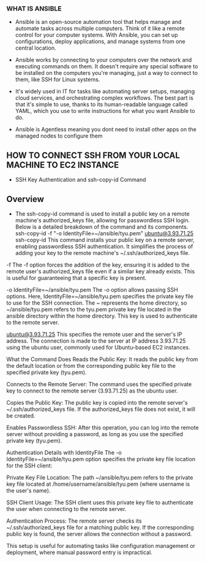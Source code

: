 ###  WHAT IS ANSIBLE
- Ansible is an open-source automation tool that helps manage and automate tasks across multiple computers. Think of it like a remote control for your computer systems. With Ansible, you can set up configurations, deploy applications, and manage systems from one central location.

- Ansible works by connecting to your computers over the network and executing commands on them. It doesn't require any special software to be installed on the computers you're managing, just a way to connect to them, like SSH for Linux systems.

- It's widely used in IT for tasks like automating server setups, managing cloud services, and orchestrating complex workflows. The best part is that it's simple to use, thanks to its human-readable language called YAML, which you use to write instructions for what you want Ansible to do.
- Ansible is Agentless meaning  you dont need to install other apps on the managed nodes to configure them

## HOW TO CONNECT SSH FROM YOUR LOCAL MACHINE TO EC2 INSTANCE
- SSH Key Authentication and ssh-copy-id Command
## Overview
- The ssh-copy-id command is used to install a public key on a remote machine's authorized_keys file, allowing for passwordless SSH login. Below is a detailed breakdown of the command and its components.
 ssh-copy-id -f "-o IdentityFile=~/ansible/tyu.pem" ubuntu@3.93.71.25
 ssh-copy-id
This command installs your public key on a remote server, enabling passwordless SSH authentication. It simplifies the process of adding your key to the remote machine's ~/.ssh/authorized_keys file.

-f
The -f option forces the addition of the key, ensuring it is added to the remote user's authorized_keys file even if a similar key already exists. This is useful for guaranteeing that a specific key is present.

-o IdentityFile=~/ansible/tyu.pem
The -o option allows passing SSH options. Here, IdentityFile=~/ansible/tyu.pem specifies the private key file to use for the SSH connection. The ~ represents the home directory, so ~/ansible/tyu.pem refers to the tyu.pem private key file located in the ansible directory within the home directory. This key is used to authenticate to the remote server.

ubuntu@3.93.71.25
This specifies the remote user and the server's IP address. The connection is made to the server at IP address 3.93.71.25 using the ubuntu user, commonly used for Ubuntu-based EC2 instances.

What the Command Does
Reads the Public Key: It reads the public key from the default location or from the corresponding public key file to the specified private key (tyu.pem).

Connects to the Remote Server: The command uses the specified private key to connect to the remote server (3.93.71.25) as the ubuntu user.

Copies the Public Key: The public key is copied into the remote server's ~/.ssh/authorized_keys file. If the authorized_keys file does not exist, it will be created.

Enables Passwordless SSH: After this operation, you can log into the remote server without providing a password, as long as you use the specified private key (tyu.pem).

Authentication Details with IdentityFile
The -o IdentityFile=~/ansible/tyu.pem option specifies the private key file location for the SSH client:

Private Key File Location: The path ~/ansible/tyu.pem refers to the private key file located at /home/username/ansible/tyu.pem (where username is the user's name).

SSH Client Usage: The SSH client uses this private key file to authenticate the user when connecting to the remote server.

Authentication Process: The remote server checks its ~/.ssh/authorized_keys file for a matching public key. If the corresponding public key is found, the server allows the connection without a password.

This setup is useful for automating tasks like configuration management or deployment, where manual password entry is impractical.
